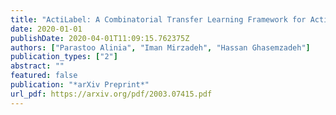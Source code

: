 ```yaml
---
title: "ActiLabel: A Combinatorial Transfer Learning Framework for Activity Recognition."
date: 2020-01-01
publishDate: 2020-04-01T11:09:15.762375Z
authors: ["Parastoo Alinia", "Iman Mirzadeh", "Hassan Ghasemzadeh"]
publication_types: ["2"]
abstract: ""
featured: false
publication: "*arXiv Preprint*"
url_pdf: https://arxiv.org/pdf/2003.07415.pdf
---
```

